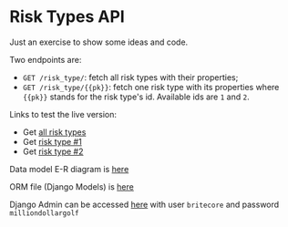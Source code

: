 # Risk Types API
Just an exercise to show some ideas and code.

Two endpoints are:
 - `GET /risk_type/`: fetch all risk types with their properties;
 - `GET /risk_type/{{pk}}`: fetch one risk type with its properties where `{{pk}}` stands for the risk type's id. Available ids are `1` and `2`.

 Links to test the live version:
 - Get [all risk types](https://api.britecore.elevential.com/risk_type/)
 - Get [risk type #1](https://api.britecore.elevential.com/risk_type/1/)
 - Get [risk type #2](https://api.britecore.elevential.com/risk_type/2/)

 Data model E-R diagram is [here](https://raw.githubusercontent.com/daniels1006/britecore_application/master/Data%20Model.png)

 ORM file (Django Models) is [here](https://github.com/daniels1006/britecore_application/blob/master/risk_api/api/models.py)

Django Admin can be accessed [here](https://api.britecore.elevential.com/admin) with user `britecore` and password `milliondollargolf`